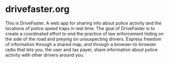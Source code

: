 # drivefaster.org
This is DriveFaster. A web app for sharing info about police activity and the locations of police speed traps in real time. The goal of DriveFaster is to create a coordinated effort to end the practice of law enforcement hiding on the side of the road and preying on unsuspecting drivers. Express freedom of information through a shared map, and through a browser-to-browser radio that lets you, the user and tax payer, share information about police activity with other drivers around you.
